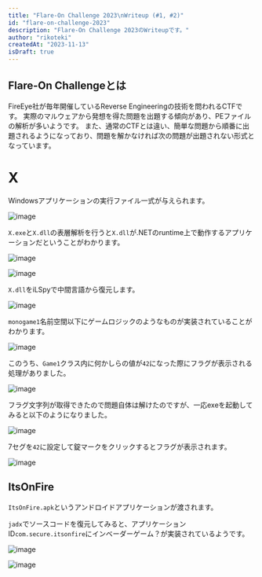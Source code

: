 ```yaml
---
title: "Flare-On Challenge 2023\nWriteup (#1, #2)"
id: "flare-on-challenge-2023"
description: "Flare-On Challenge 2023のWriteupです。"
author: "rikoteki"
createdAt: "2023-11-13"
isDraft: true
---
```


## Flare-On Challengeとは
FireEye社が毎年開催しているReverse Engineeringの技術を問われるCTFです。
実際のマルウェアから発想を得た問題を出題する傾向があり、PEファイルの解析が多いようです。
また、通常のCTFとは違い、簡単な問題から順番に出題されるようになっており、問題を解かなければ次の問題が出題されない形式となっています。

# X

Windowsアプリケーションの実行ファイル一式が与えられます。

![image](https://github.com/r1k0t3k1/note/assets/57973603/644ed170-a27e-467c-ac63-b94a8cb435b8)

`X.exe`と`X.dll`の表層解析を行うと`X.dll`が.NETのruntime上で動作するアプリケーションだということがわかります。

![image](https://github.com/r1k0t3k1/note/assets/57973603/b9d407cc-88d5-4dd8-941a-dc4d1788c0f3)

![image](https://github.com/r1k0t3k1/note/assets/57973603/dcec2ad3-7370-4e3f-878a-62418cf82ad3)

`X.dll`をiLSpyで中間言語から復元します。

![image](https://github.com/r1k0t3k1/note/assets/57973603/32b40f1b-67cf-4550-a8ab-1cfd8ca8d8f3)

`monogame1`名前空間以下にゲームロジックのようなものが実装されていることがわかります。

![image](https://github.com/r1k0t3k1/note/assets/57973603/d3cfa928-6f56-4bff-87c6-4179d5f03fd3)

このうち、`Game1`クラス内に何かしらの値が`42`になった際にフラグが表示される処理がありました。

![image](https://github.com/r1k0t3k1/note/assets/57973603/c7421a06-4dfc-41fe-9bff-3a26f7afddf4)

フラグ文字列が取得できたので問題自体は解けたのですが、一応exeを起動してみると以下のようになりました。

![image](https://github.com/r1k0t3k1/note/assets/57973603/398f802e-c3f4-4b66-a537-779a79984ae4)

7セグを`42`に設定して錠マークをクリックするとフラグが表示されます。

![image](https://github.com/r1k0t3k1/note/assets/57973603/910b8780-cc94-48a6-8d4f-9ec4aa2ec911)

## ItsOnFire

`ItsOnFire.apk`というアンドロイドアプリケーションが渡されます。

`jadx`でソースコードを復元してみると、アプリケーションID`com.secure.itsonfire`にインベーダーゲーム？が実装されているようです。

![image](https://github.com/r1k0t3k1/note/assets/57973603/9f568563-7ed6-400a-b98a-36c620a94ae4)



![image](https://github.com/r1k0t3k1/note/assets/57973603/eb11d0ec-b8b7-4c9e-951b-0fc9d8c26e09)



